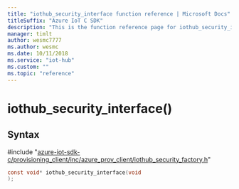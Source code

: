```yaml
---                             
title: "iothub_security_interface function reference | Microsoft Docs" 
titleSuffix: "Azure IoT C SDK"            
description: "This is the function reference page for iothub_security_interface() in the Azure IoT C SDK. This SDK is used with the Azure IoT Hub and Azure IoT Hub Device Provisioning Service"            
manager: timlt                 
author: wesmc7777              
ms.author: wesmc               
ms.date: 10/11/2018                    
ms.service: "iot-hub"             
ms.custom: ""                
ms.topic: "reference"        
---                            
```


# iothub_security_interface()

## Syntax

\#include "[azure-iot-sdk-c/provisioning_client/inc/azure_prov_client/iothub_security_factory.h](../iothub-security-factory-h.md)"  
```C
const void* iothub_security_interface(void
);
```

